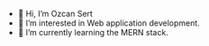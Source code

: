 - 👋 Hi, I’m Ozcan Sert
- 👀 I’m interested in Web application development.
- 🌱 I’m currently learning the MERN stack. 



